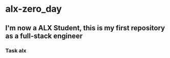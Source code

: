# alx-zero_day
## I'm now a ALX Student, this is my first repository as a full-stack engineer
### Task alx 
